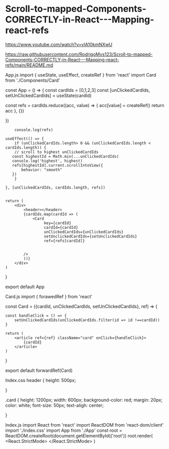 # Scroll-to-mapped-Components-CORRECTLY-in-React---Mapping-react-refs

https://www.youtube.com/watch?v=vIA10kmNXwU

https://raw.githubusercontent.com/RodrigoMvs123/Scroll-to-mapped-Components-CORRECTLY-in-React---Mapping-react-refs/main/README.md

App.js
import { useState, useEffect, createRef } from 'react'
import Card from './Components/Card'

const App = () => {
    const cardIds = [0,1,2,3]
    const [unClickedCardIds, setUnClickedCardIds] = useState(cardId)

   const refs = cardIds.reduce((acc, value) => {
        acc[value] = createRef()
        return acc
   }, {})

   })

        console.log(refs)

    useEffect(() => {
        if (unClickedCardIds.length> 0 && (unClickedCardIds.length < cardIds.length)) {
        // scroll to highest unClickedCardIds
       const highestId = Math.min(...unClickedCardIds)
       console.log('highest', highest)
       refs[highestId].current.scrollIntoView({
           behavior: "smooth"
       })
        }

    }, [unClickedCardIds, cardIds.length, refs])


    return (
        <div>
            <header></header>
            {cardIds.map(cardId => (
                <Card
                     key={cardId}
                     cardId={cardId}
                     unClickedCardIds={unClickedCardIds}
                     setUnclickedCardIds={setUnclickedCardIds}
                     ref={refs[cardId]}

                
            />
            ))}
        </div>
    )
}

export default App


Card.js
import { forawedRef } from 'react'

const Card = ({cardId, unClickedCardIds, setUnClickedCardIds}, ref) => {

    const handleClick = () => {
        setUnClickedCardIds(unClickedCardIds.filter(id => id !==cardId))
    }

    return (
        <article ref={ref} className="card" onClick={handleClick}>
            {cardId}
        </article>
    )
}       

export default forwardRef(Card) 


Index.css
header {
    height: 500px;
    
}


.card {
    height: 1200px;
    width: 600px;
    background-color: red;
    margin: 20px;
    color: white;
    font-size: 50px;
    text-aligh: center;
    
}


Index.js
import React from 'react'
import ReactDOM from 'react-dom/client'
import './index.css'
import App from './App'
const root = ReactDOM.createRoot(document.getElementById(('root'))
root.render(
    <React.StrictMode>
        <App/>
</React.StrictMode>
)




